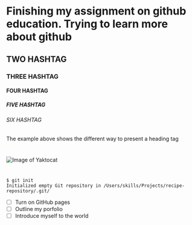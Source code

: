 # Finishing my assignment on github education. Trying to learn more about github
## TWO HASHTAG
### THREE HASHTAG
#### FOUR HASHTAG
##### FIVE HASHTAG
###### SIX HASHTAG

The example above shows the different way to present a heading tag

#

![Image of Yaktocat](https://octodex.github.com/images/yaktocat.png)

#

```
$ git init
Initialized empty Git repository in /Users/skills/Projects/recipe-repository/.git/
```
- [ ] Turn on GitHub pages
- [ ] Outline my porfolio
- [ ] Introduce myself to the world
